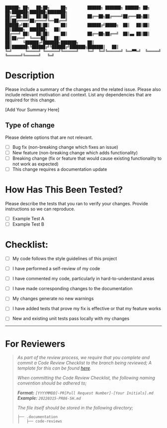 ```
██████╗ ██╗   ██╗██╗     ██╗         ██████╗ ███████╗ ██████╗ ██╗   ██╗███████╗███████╗████████╗
██╔══██╗██║   ██║██║     ██║         ██╔══██╗██╔════╝██╔═══██╗██║   ██║██╔════╝██╔════╝╚══██╔══╝
██████╔╝██║   ██║██║     ██║         ██████╔╝█████╗  ██║   ██║██║   ██║█████╗  ███████╗   ██║   
██╔═══╝ ██║   ██║██║     ██║         ██╔══██╗██╔══╝  ██║▄▄ ██║██║   ██║██╔══╝  ╚════██║   ██║   
██║     ╚██████╔╝███████╗███████╗    ██║  ██║███████╗╚██████╔╝╚██████╔╝███████╗███████║   ██║   
╚═╝      ╚═════╝ ╚══════╝╚══════╝    ╚═╝  ╚═╝╚══════╝ ╚══▀▀═╝  ╚═════╝ ╚══════╝╚══════╝   ╚═╝   
```

# Description

Please include a summary of the changes and the related issue. Please also include relevant motivation and context. List any dependencies that are required for this change.

[Add Your Summary Here]

## Type of change

Please delete options that are not relevant.

- [ ] Bug fix (non-breaking change which fixes an issue)
- [ ] New feature (non-breaking change which adds functionality)
- [ ] Breaking change (fix or feature that would cause existing functionality to not work as expected)
- [ ] This change requires a documentation update

# How Has This Been Tested?

Please describe the tests that you ran to verify your changes. Provide instructions so we can reproduce. 

- [ ] Example Test A
- [ ] Example Test B

# Checklist:

- [ ] My code follows the style guidelines of this project
- [ ] I have performed a self-review of my code
- [ ] I have commented my code, particularly in hard-to-understand areas
- [ ] I have made corresponding changes to the documentation
- [ ] My changes generate no new warnings
- [ ] I have added tests that prove my fix is effective or that my feature works
- [ ] New and existing unit tests pass locally with my changes


---
# For Reviewers
>
>_As part of the review process, we require that you complete and commit a Code Review Checklist to the branch being reviewed; A template for this can be found [here](https://raw.githubusercontent.com/Intellicoreltd/.github/master/code_review_template.md)._
>
>_When committing the Code Review Checklist, the following naming convention should be adhered to;_
>
>_**Format:** `[YYYYMMDD]-PR[Pull Request Number]-[Your Initials].md`_ \
>_**Example:** `20220315-PR86-SH.md`_
>
>_The file itself should be stored in the following directory;_
>```
>├── .documentation
>│   ├── code-reviews
>```
